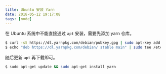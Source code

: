 ```yaml
---
title: Ubuntu 安装 Yarn
date: 2018-05-12 19:17:08
tags: [node]
---
```


在 Ubuntu 系统中不能直接通过 `apt` 安装，需要先添加 yarn 仓库。
<!-- more --><!-- toc -->

```bash
$ curl -sS https://dl.yarnpkg.com/debian/pubkey.gpg | sudo apt-key add -
$ echo "deb https://dl.yarnpkg.com/debian/ stable main" | sudo tee /etc/apt/sources.list.d/yarn.list
```

随后更新 `apt` 再下载即可。

```bash
$ sudo apt-get update && sudo apt-get install yarn
```
